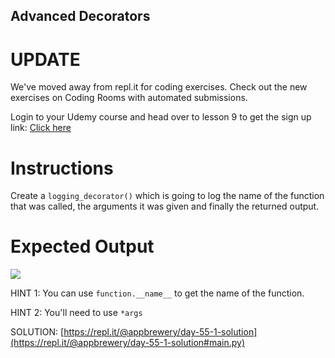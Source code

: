 ## Advanced Decorators

# UPDATE
We've moved away from repl.it for coding exercises.
Check out the new exercises on Coding Rooms with automated submissions.

Login to your Udemy course and head over to lesson 9 to get the sign up link:
[Click here](https://www.udemy.com/course/100-days-of-code/learn/lecture/17825914#questions)

# Instructions

Create a `logging_decorator()` which is going to log the name of the function that was called, the arguments it was given and finally the returned output. 

# Expected Output

 ![](https://cdn.fs.teachablecdn.com/jA2ypes2RfuB0cuC41yd)

HINT 1: You can use `function.__name__` to get the name of the function.

HINT 2: You'll need to use `*args`

SOLUTION:  [https://repl.it/@appbrewery/day-55-1-solution](https://repl.it/@appbrewery/day-55-1-solution#main.py)